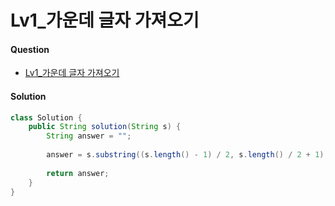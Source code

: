# Lv1_가운데 글자 가져오기



#### Question

- [Lv1_가운데 글자 가져오기](https://programmers.co.kr/learn/courses/30/lessons/12903)



#### Solution

```java
class Solution {
    public String solution(String s) {
        String answer = "";
        
        answer = s.substring((s.length() - 1) / 2, s.length() / 2 + 1);
        
        return answer;
    }
}
```

